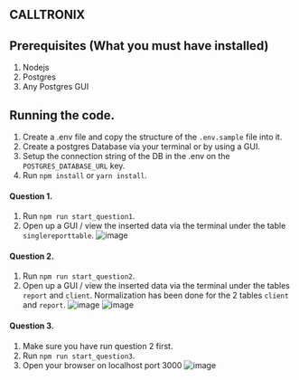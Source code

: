 ## CALLTRONIX

## Prerequisites (What you must have installed)
1. Nodejs
2. Postgres
3. Any Postgres GUI

## Running the code.
1. Create a .env file and copy the structure of the `.env.sample` file into it.
2. Create a postgres Database via your terminal or by using a GUI.
4. Setup the connection string of the DB in the .env on the `POSTGRES_DATABASE_URL` key.
3. Run `npm install` or `yarn install`.

####  Question 1.
1. Run `npm run start_question1`.
2. Open up a GUI / view the inserted data via the terminal under the table `singlereporttable`.
![image](https://user-images.githubusercontent.com/12128153/65558660-606a7000-df40-11e9-966e-249a14a68730.png)


#### Question 2.
1. Run `npm run start_question2`.
2. Open up a GUI / view the inserted data via the terminal under the tables `report` and `client`. 
   Normalization has been done for the 2 tables `client` and `report`.
![image](https://user-images.githubusercontent.com/12128153/65558733-9f002a80-df40-11e9-800c-192884a7104f.png)
![image](https://user-images.githubusercontent.com/12128153/65558747-a45d7500-df40-11e9-9b89-610d05d5452a.png)

#### Question 3.
1. Make sure you have run question 2 first.
2. Run `npm run start_question3`.
3. Open your browser on localhost port 3000
![image](https://user-images.githubusercontent.com/12128153/65558801-c1924380-df40-11e9-970d-67be044fa987.png)
